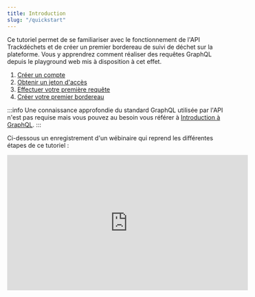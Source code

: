 ```yaml
---
title: Introduction
slug: "/quickstart"
---
```


Ce tutoriel permet de se familiariser avec le fonctionnement de l'API Trackdéchets et de créer un premier bordereau de suivi de déchet sur la plateforme.
Vous y apprendrez comment réaliser des requêtes GraphQL depuis le playground web mis à disposition à cet effet.

1. [Créer un compte](tutoriels/quickstart/create-account)
2. [Obtenir un jeton d'accès](tutoriels/quickstart/access-token)
3. [Effectuer votre première requête](tutoriels/quickstart/first-query)
4. [Créer votre premier bordereau](tutoriels/quickstart/first-bsd)

:::info
Une connaissance approfondie du standard GraphQL utilisée par l'API n'est pas requise mais vous pouvez au besoin vous référer à [Introduction à GraphQL](../../concepts/graphql).
:::

Ci-dessous un enregistrement d'un wébinaire qui reprend les différentes étapes de ce tutoriel :

<iframe width="560" height="315" src="https://www.youtube.com/embed/a9yWKa0pmMI?start=246" title="YouTube video player" frameborder="0" allow="accelerometer; autoplay; clipboard-write; encrypted-media; gyroscope; picture-in-picture" allowfullscreen></iframe>

